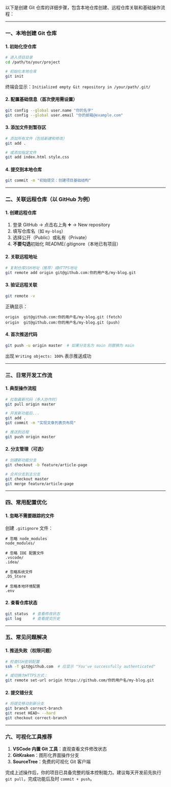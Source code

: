 以下是创建 Git 仓库的详细步骤，包含本地仓库创建、远程仓库关联和基础操作流程：

---

### **一、本地创建 Git 仓库**
#### **1. 初始化空仓库**
```bash
# 进入项目目录
cd /path/to/your/project

# 初始化本地仓库
git init
```
终端会显示：`Initialized empty Git repository in /your/path/.git/`

#### **2. 配置基础信息（首次使用需设置）**
```bash
git config --global user.name "你的名字"
git config --global user.email "你的邮箱@example.com"
```

#### **3. 添加文件到暂存区**
```bash
# 添加所有文件（包括新建和修改）
git add .

# 或添加指定文件
git add index.html style.css
```

#### **4. 提交到本地仓库**
```bash
git commit -m "初始提交：创建项目基础结构"
```

---

### **二、关联远程仓库（以 GitHub 为例）**
#### **1. 创建远程仓库**
1. 登录 GitHub → 点击右上角 ➕ → New repository
2. 填写仓库名（如 `my-blog`）
3. 选择公开（Public）或私有（Private）
4. **不要勾选**初始化 README/.gitignore（本地已有项目）

#### **2. 关联远程地址**
```bash
# 复制仓库SSH地址（推荐）或HTTPS地址
git remote add origin git@github.com:你的用户名/my-blog.git
```

#### **3. 验证远程关联**
```bash
git remote -v
```
正确显示：
```
origin  git@github.com:你的用户名/my-blog.git (fetch)
origin  git@github.com:你的用户名/my-blog.git (push)
```

#### **4. 首次推送代码**
```bash
git push -u origin master  # 如果分支名为 main 则替换为 main
```
出现 `Writing objects: 100%` 表示推送成功

---

### **三、日常开发工作流**
#### **1. 典型操作流程**
```bash
# 拉取最新代码（多人协作时）
git pull origin master

# 开发新功能后...
git add .
git commit -m "实现文章列表页布局"

# 推送到远程
git push origin master
```

#### **2. 分支管理（可选）**
```bash
# 创建新功能分支
git checkout -b feature/article-page

# 合并分支到主分支
git checkout master
git merge feature/article-page
```

---

### **四、常用配置优化**
#### **1. 忽略不需要跟踪的文件**
创建 `.gitignore` 文件：
```text
# 忽略 node_modules
node_modules/

# 忽略 IDE 配置文件
.vscode/
.idea/

# 忽略系统文件
.DS_Store

# 忽略本地环境配置
.env
```

#### **2. 查看仓库状态**
```bash
git status  # 查看修改状态
git log     # 查看提交历史
```

---

### **五、常见问题解决**
#### **1. 推送失败（权限问题）**
```bash
# 检查SSH密钥配置
ssh -T git@github.com  # 应显示 "You've successfully authenticated"

# 或切换为HTTPS方式：
git remote set-url origin https://github.com/你的用户名/my-blog.git
```

#### **2. 提交错分支**
```bash
# 将提交移动到新分支
git branch correct-branch
git reset HEAD~ --hard
git checkout correct-branch
```

---

### **六、可视化工具推荐**
1. **VSCode 内置 Git 工具**：直观查看文件修改状态
2. **GitKraken**：图形化界面操作分支
3. **SourceTree**：免费的可视化 Git 客户端

完成上述操作后，你的项目已具备完整的版本控制能力。建议每天开发前先执行 `git pull`，完成功能后及时 `commit + push`。
